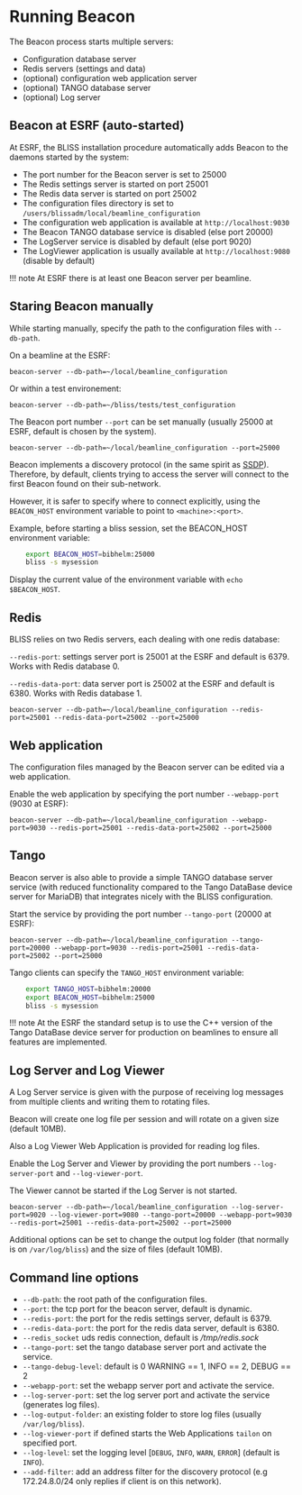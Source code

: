 # Running Beacon

The Beacon process starts multiple servers:

* Configuration database server
* Redis servers (settings and data)
* (optional) configuration web application server
* (optional) TANGO database server
* (optional) Log server


## Beacon at ESRF (auto-started)

At ESRF, the BLISS installation procedure automatically adds Beacon to the
daemons started by the system:

* The port number for the Beacon server is set to 25000
* The Redis settings server is started on port 25001
* The Redis data server is started on port 25002
* The configuration files directory is set to `/users/blissadm/local/beamline_configuration`
* The configuration web application is available at `http://localhost:9030`
* The Beacon TANGO database service is disabled (else port 20000)
* The LogServer service is disabled by default (else port 9020)
* The LogViewer application is usually available at `http://localhost:9080` (disable by default)

!!! note
    At ESRF there is at least one Beacon server per beamline.


## Staring Beacon manually

While starting manually, specify the path to the configuration files with `--db-path`.

On a beamline at the ESRF:

    beacon-server --db-path=~/local/beamline_configuration

Or within a test environement:

    beacon-server --db-path=~/bliss/tests/test_configuration


The Beacon port number `--port` can be set manually (usually 25000 at ESRF, default is chosen by the system).

    beacon-server --db-path=~/local/beamline_configuration --port=25000


Beacon implements a discovery protocol (in the same spirit as [SSDP](https://en.wikipedia.org/wiki/Simple_Service_Discovery_Protocol)).
Therefore, by default, clients trying to access the server will connect to the first Beacon found on their sub-network.

However, it is safer to specify where to connect explicitly, using the `BEACON_HOST` environment variable to point to `<machine>:<port>`. 

Example, before starting a bliss session, set the BEACON_HOST environment variable:

```bash
    export BEACON_HOST=bibhelm:25000
    bliss -s mysession
```

Display the current value of the environment variable with `echo $BEACON_HOST`.


## Redis ##

BLISS relies on two Redis servers, each dealing with one redis database:

`--redis-port`: settings server port is 25001 at the ESRF and default is 6379. Works with Redis database 0.

`--redis-data-port`: data server port is 25002 at the ESRF and default is 6380.  Works with Redis database 1.

    
    beacon-server --db-path=~/local/beamline_configuration --redis-port=25001 --redis-data-port=25002 --port=25000 

  

## Web application ##

The configuration files managed by the Beacon server can be edited via a web application.

Enable the web application by specifying the port number `--webapp-port` (9030 at ESRF):

    beacon-server --db-path=~/local/beamline_configuration --webapp-port=9030 --redis-port=25001 --redis-data-port=25002 --port=25000 


## Tango ##

Beacon server is also able to provide a simple TANGO database server service (with reduced functionality compared to the Tango DataBase device server for MariaDB) that integrates nicely with the BLISS configuration. 

Start the service by providing the port number `--tango-port` (20000 at ESRF):

    beacon-server --db-path=~/local/beamline_configuration --tango-port=20000 --webapp-port=9030 --redis-port=25001 --redis-data-port=25002 --port=25000

Tango clients can specify the `TANGO_HOST` environment variable:

```bash
    export TANGO_HOST=bibhelm:20000
    export BEACON_HOST=bibhelm:25000
    bliss -s mysession
```

!!! note
    At the ESRF the standard setup is to use the C++ version of the Tango DataBase device server for production on beamlines to ensure all features are implemented.

## Log Server and Log Viewer ##

A Log Server service is given with the purpose of receiving log messages from multiple clients and writing them to rotating files.

Beacon will create one log file per session and will rotate on a given size (default 10MB).

Also a Log Viewer Web Application is provided for reading log files.

Enable the Log Server and Viewer by providing the port numbers `--log-server-port` and `--log-viewer-port`.

The Viewer cannot be started if the Log Server is not started.

    beacon-server --db-path=~/local/beamline_configuration --log-server-port=9020 --log-viewer-port=9080 --tango-port=20000 --webapp-port=9030 --redis-port=25001 --redis-data-port=25002 --port=25000

Additional options can be set to change the output log folder (that normally is on `/var/log/bliss`) and the size of files (default 10MB).

## Command line options  ##

  - `--db-path`: the root path of the configuration files.
  - `--port`: the tcp port for the beacon server, default is dynamic.
  - `--redis-port`: the port for the redis settings server, default is 6379.
  - `--redis-data-port`: the port for the redis data server, default is 6380.
  - `--redis_socket` uds redis connection, default is */tmp/redis.sock*
  - `--tango-port`: set the tango database server port and activate the service.
  - `--tango-debug-level`: default is 0 WARNING == 1, INFO == 2, DEBUG == 2
  - `--webapp-port`: set the webapp server port and activate the service.
  - `--log-server-port`: set the log server port and activate the service (generates log files).
  - `--log-output-folder`: an existing folder to store log files (usually `/var/log/bliss`).
  - `--log-viewer-port` if defined starts the Web Applications `tailon` on specified port. 
  - `--log-level`: set the logging level [`DEBUG`, `INFO`, `WARN`, `ERROR`] (default is `INFO`).
  - `--add-filter`: add an address filter for the discovery protocol (e.g 172.24.8.0/24 only replies if client is on this network).
